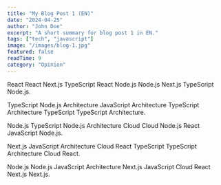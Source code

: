 ```yaml
---
title: "My Blog Post 1 (EN)"
date: "2024-04-25"
author: "John Doe"
excerpt: "A short summary for blog post 1 in EN."
tags: ["tech", "javascript"]
image: "/images/blog-1.jpg"
featured: false
readTime: 9
category: "Opinion"
---
```


React React Next.js TypeScript React Node.js Node.js Next.js TypeScript Node.js.

TypeScript Node.js Architecture JavaScript Architecture TypeScript Architecture TypeScript TypeScript Architecture.

Node.js TypeScript Node.js Architecture Cloud Cloud Node.js React JavaScript Node.js.

Next.js JavaScript Architecture Cloud React TypeScript TypeScript Architecture Cloud React.

Node.js Node.js JavaScript Architecture Next.js JavaScript Cloud React Next.js Next.js.
